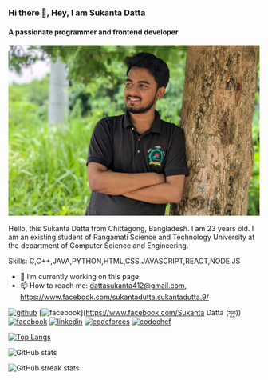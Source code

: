 ### Hi there 👋, Hey, I am Sukanta Datta
#### A passionate programmer and frontend developer
![A passionate programmer and frontend developer](https://github.com/SukantaDatta18/SukantaDatta18/blob/main/PXL_20230801_051410668.PORTRAIT.jpg)

Hello, this Sukanta Datta from Chittagong, Bangladesh. I am 23 years old. I am an existing student of Rangamati Science and Technology University at the department of Computer Science and Engineering.

Skills: C,C++,JAVA,PYTHON,HTML,CSS,JAVASCRIPT,REACT,NODE.JS

- 🔭 I’m currently working on this page. 
- 📫 How to reach me: dattasukanta412@gmail.com, https://www.facebook.com/sukantadutta.sukantadutta.9/ 


[<img src='https://cdn.jsdelivr.net/npm/simple-icons@3.0.1/icons/github.svg' alt='github' height='40'>](https://github.com/SukantaDatta18)  [<img src='https://cdn.jsdelivr.net/npm/simple-icons@3.0.1/icons/facebook.svg' alt='facebook' height='40'>](https://www.facebook.com/Sukanta Datta  (সুকু))  [<img src='https://cdn.jsdelivr.net/npm/simple-icons@3.0.1/icons/facebook.svg' alt='facebook' height='40'>](https://www.facebook.com/sukantadutta.sukantadutta.9/)  [<img src='https://cdn.jsdelivr.net/npm/simple-icons@3.0.1/icons/linkedin.svg' alt='linkedin' height='40'>](https://www.linkedin.com/in/sukanta-datta-054a92260/overlay/about-this-profile/?lipi=urn%3Ali%3Apage%3Ad_flagship3_profile_view_base%3BMK2jIAi2ReOye0LZGxKVbw%3D%3D)  [<img src='https://cdn.jsdelivr.net/npm/simple-icons@3.0.1/icons/codeforces.svg' alt='codeforces' height='40'>](https://codeforces.com/profile/Sukantadatta18)  [<img src='https://cdn.jsdelivr.net/npm/simple-icons@3.0.1/icons/codechef.svg' alt='codechef' height='40'>](https://www.codechef.com/users/sukantadatta18)  

[![Top Langs](https://github-readme-stats.vercel.app/api/top-langs/?username=SukantaDatta18)](https://github.com/anuraghazra/github-readme-stats)

![GitHub stats](https://github-readme-stats.vercel.app/api?username=SukantaDatta18&show_icons=true)  

![GitHub streak stats](https://streak-stats.demolab.com/?user=SukantaDatta18)  

